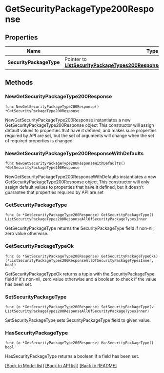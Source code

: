 # GetSecurityPackageType200Response

## Properties

Name | Type | Description | Notes
------------ | ------------- | ------------- | -------------
**SecurityPackageType** | Pointer to [**ListSecurityPackageTypes200ResponseAllOfSecurityPackageTypesInner**](ListSecurityPackageTypes200ResponseAllOfSecurityPackageTypesInner.md) |  | [optional] 

## Methods

### NewGetSecurityPackageType200Response

`func NewGetSecurityPackageType200Response() *GetSecurityPackageType200Response`

NewGetSecurityPackageType200Response instantiates a new GetSecurityPackageType200Response object
This constructor will assign default values to properties that have it defined,
and makes sure properties required by API are set, but the set of arguments
will change when the set of required properties is changed

### NewGetSecurityPackageType200ResponseWithDefaults

`func NewGetSecurityPackageType200ResponseWithDefaults() *GetSecurityPackageType200Response`

NewGetSecurityPackageType200ResponseWithDefaults instantiates a new GetSecurityPackageType200Response object
This constructor will only assign default values to properties that have it defined,
but it doesn't guarantee that properties required by API are set

### GetSecurityPackageType

`func (o *GetSecurityPackageType200Response) GetSecurityPackageType() ListSecurityPackageTypes200ResponseAllOfSecurityPackageTypesInner`

GetSecurityPackageType returns the SecurityPackageType field if non-nil, zero value otherwise.

### GetSecurityPackageTypeOk

`func (o *GetSecurityPackageType200Response) GetSecurityPackageTypeOk() (*ListSecurityPackageTypes200ResponseAllOfSecurityPackageTypesInner, bool)`

GetSecurityPackageTypeOk returns a tuple with the SecurityPackageType field if it's non-nil, zero value otherwise
and a boolean to check if the value has been set.

### SetSecurityPackageType

`func (o *GetSecurityPackageType200Response) SetSecurityPackageType(v ListSecurityPackageTypes200ResponseAllOfSecurityPackageTypesInner)`

SetSecurityPackageType sets SecurityPackageType field to given value.

### HasSecurityPackageType

`func (o *GetSecurityPackageType200Response) HasSecurityPackageType() bool`

HasSecurityPackageType returns a boolean if a field has been set.


[[Back to Model list]](../README.md#documentation-for-models) [[Back to API list]](../README.md#documentation-for-api-endpoints) [[Back to README]](../README.md)


